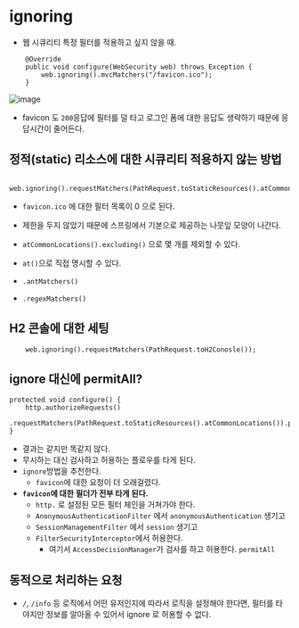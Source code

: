 # ignoring

- 웹 시큐리티 특정 필터를 적용하고 싶지 않을 때.

```
    @Override
    public void configure(WebSecurity web) throws Exception {
        web.ignoring().mvcMatchers("/favicon.ico");
    }
```

![image](https://user-images.githubusercontent.com/83999058/122849060-c23e5080-d345-11eb-9b54-78f4b31683ba.png)

- favicon 도 `200`응답에 필터를 덜 타고 로그인 폼에 대한 응답도 생략하기 때문에 응답시간이 줄어든다.

## 정적(static) 리소스에 대한 시큐리티 적용하지 않는 방법

```
    web.ignoring().requestMatchers(PathRequest.toStaticResources().atCommonLocations());
```

- `favicon.ico` 에 대한 필터 목록이 0 으로 된다.
- 제한을 두지 않았기 때문에 스프링에서 기본으로 제공하는 나뭇잎 모양이 나간다.

- `atCommonLocations().excluding()` 으로 몇 개를 제외할 수 있다.
- `at()`으로 직접 명시할 수 있다.

- `.antMatchers()`
- `.regexMatchers()`

## H2 콘솔에 대한 세팅

```
    web.ignoring().requestMatchers(PathRequest.toH2Conosle());
```

## ignore 대신에 permitAll?

```
protected void configure() {
    http.authorizeRequests()
            .requestMatchers(PathRequest.toStaticResources().atCommonLocations()).permitAll()
}
```

- 결과는 같지만 똑같지 않다.
- 무시하는 대신 검사하고 허용하는 플로우를 타게 된다.
- `ignore`방법을 추천한다.
  - `favicon`에 대한 요청이 더 오래걸렸다.
- **`favicon`에 대한 필더가 전부 타게 된다.**
  - `http.` 로 설정된 모든 필터 체인을 거쳐가야 한다.
  - `AnonymousAuthenticationFilter` 에서 `anonymousAuthentication` 생기고
  - `SessionManagementFilter` 에서 `session` 생기고
  - `FilterSecurityInterceptor`에서 허용한다.
    - 여기서 `AccessDecisionManager`가 검사를 하고 허용한다. `permitAll`

## 동적으로 처리하는 요청

- `/`, `/info` 등 로직에서 어떤 유저인지에 따라서 로직을 설정해야 한다면, 필터를 타야지만 정보를 알아올 수 있어서 ignore 로 허용할 수 없다.